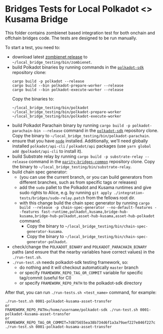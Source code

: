 # Bridges Tests for Local Polkadot <> Kusama Bridge

This folder contains zombienet based integration test for both onchain and offchain bridges code.
The tests are designed to be run manually.

To start a test, you need to:

- download latest [zombienet release](https://github.com/paritytech/zombienet/releases) to  `~/local_bridge_testing/bin/zombienet`.
- build Polkadot binaries by running commands in the [`polkadot-sdk`](https://github.com/paritytech/polkadot-sdk) repository clone:
  ```
  cargo build -p polkadot --release
  cargo build --bin polkadot-prepare-worker --release
  cargo build --bin polkadot-execute-worker --release
  ```
  Copy the binaries to:
  ```
  ~/local_bridge_testing/bin/polkadot
  ~/local_bridge_testing/bin/polkadot-prepare-worker
  ~/local_bridge_testing/bin/polkadot-execute-worker
  ```
- build Polkadot Parachain binary by running `cargo build -p polkadot-parachain-bin --release` command in the
[`polkadot-sdk`](https://github.com/paritytech/polkadot-sdk) repository clone. Copy the binary to `~/local_bridge_testing/bin/polkadot-parachain`.
- ensure that you have [`node`](https://nodejs.org/en) installed. Additionally, we'll need globally installed
`polkadot/api-cli` / `polkadot/api` packages (use `yarn global add @polkadot/api-cli` to install it).
- build Substrate relay by running `cargo build -p substrate-relay --release` command in the
[`parity-bridges-common`](https://github.com/paritytech/parity-bridges-common) repository clone. Copy the binary to `~/local_bridge_testing/bin/substrate-relay`. 
- build chain spec generator:
  - (you can use the current branch, or you can build generators from different branches, such as from specific tags or releases)
  - add the `sudo` pallet to the Polkadot and Kusama runtimes and give sudo rights to Alice, e.g. by running `git apply ./integration-tests/bridges/sudo-relay.patch` from the fellows root dir.
  - with this change build the chain spec generator by running `cargo build --release -p chain-spec-generator --no-default-features --features fast-runtime,polkadot,kusama,bridge-hub-kusama,bridge-hub-polkadot,asset-hub-kusama,asset-hub-polkadot`
command.
    - Copy the binary to `~/local_bridge_testing/bin/chain-spec-generator-kusama`.
    - Copy the binary to `~/local_bridge_testing/bin/chain-spec-generator-polkadot`.
- check/change the `POLKADOT_BINARY` and `POLKADOT_PARACHAIN_BINARY` paths (and ensure that the nearby variables
have correct values) in the `./run-test.sh`.
- `./run-test.sh` needs polkadot-sdk testing framework, so:
  - do nothing and it will checkout automatically `master` branch
  - or specify `FRAMEWORK_REPO_TAG_OR_COMMIT` variable for specific tag/commit (useful for CI)
  - or specify `FRAMEWORK_REPO_PATH` to the polkadot-sdk directory

After that, you can run `./run-tests.sh <test_name>` command, for example:
```
./run-test.sh 0001-polkadot-kusama-asset-transfer
or
FRAMEWORK_REPO_PATH=/home/username/polkadot-sdk ./run-test.sh 0001-polkadot-kusama-asset-transfer
or
FRAMEWORK_REPO_TAG_OR_COMMIT=7d875655ea38b734d6f1a3a79aef227e846f227c ./run-test.sh 0001-polkadot-kusama-asset-transfer
```
